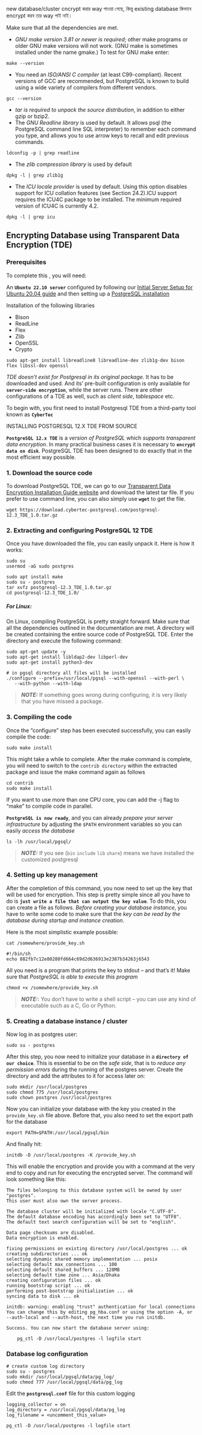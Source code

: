 




new database/cluster cncrypt করার way পাওয়া গেছে, কিন্তু existing database কিভাবে encrypt করব তার way পাই নাই। 



Make sure that all the dependencies are met.

- _GNU make version 3.81 or newer is required_; other make programs or older GNU make versions will not work. (GNU make is sometimes installed under the name gmake.) To test for GNU make enter:

```
make --version
```
- You need an _ISO/ANSI C compiler_ (at least C99-compliant). Recent versions of GCC are recommended, but PostgreSQL is known to build using a wide variety of compilers from different vendors.
```
gcc --version
```
- _tar is required to unpack the source distribution_, in addition to either gzip or bzip2.
- The _GNU Readline library_ is used by default. It allows psql (the PostgreSQL command line SQL interpreter) to remember each command you type, and allows you to use arrow keys to recall and edit previous commands.

```
ldconfig -p | grep readline
```

- The _zlib compression library_ is used by default
```
dpkg -l | grep zlib1g
```
- The _ICU locale provider_ is used by default. Using this option disables support for ICU collation features (see Section 24.2).ICU support requires the ICU4C package to be installed. The minimum required version of ICU4C is currently 4.2.
```
dpkg -l | grep icu
```




## Encrypting Database using Transparent Data Encryption (TDE)

### Prerequisites

To complete this , you will need:

An **`Ubuntu 22.10 server`** configured by following our [Initial Server Setup for Ubuntu 20.04 guide](https://www.digitalocean.com/community/tutorials/initial-server-setup-with-ubuntu-20-04) and then setting up a
[PostgreSQL installation](https://www.digitalocean.com/community/tutorials/how-to-install-postgresql-on-ubuntu-20-04-quickstart)
    
Installation of the following libraries
    
- Bison
- ReadLine
- Flex
- Zlib
- OpenSSL
- Crypto

```
sudo apt-get install libreadline8 libreadline-dev zlib1g-dev bison flex libssl-dev openssl
```


_TDE doesn’t exist for Postgresql in its original package_. It has to be downloaded and used. And its’ pre-built configuration is only available for **`server-side encryption`**, while the server runs. There are other configurations of a TDE as well, such as _client side_, _tablespace_ etc.

To begin with, you first need to install Postgresql TDE from a third-party tool known as **`CyberTec`**



INSTALLING POSTGRESQL 12.X TDE FROM SOURCE

**`PostgreSQL 12.x TDE`** is a _version of PostgreSQL_ which _supports transparent data encryption_. In many practical business cases it is necessary to **`encrypt data on disk`**. PostgreSQL TDE has been designed to do exactly that in the most efficient way possible.


### 1. Download the source code
To download PostgreSQL TDE, we can go to our ​[Transparent Data Encryption Installation Guide website](https://www.cybertec-postgresql.com/en/transparent-data-encryption-installation-guide/) and download the latest tar file. If you prefer to use command line, you can also simply use **`wget`** to get the file.

```
wget https://download.cybertec-postgresql.com/postgresql-12.3_TDE_1.0.tar.gz
```

### 2. Extracting and configuring PostgreSQL 12 TDE

Once you have downloaded the file, you can easily unpack it. Here is how it works:
```
sudo su
usermod -aG sudo postgres
```
```
sudo apt install make
sudo su - postgres
tar xvfz postgresql-12.3_TDE_1.0.tar.gz
cd postgresql-12.3_TDE_1.0/
```
##### For Linux:

On Linux, compiling PostgreSQL is pretty straight forward. Make sure that all the dependencies outlined in the documentation are met. A directory will be created containing the entire source code of PostgreSQL TDE. Enter
the directory and execute the following command:

```
sudo apt-get update -y
sudo apt-get install libldap2-dev libperl-dev
sudo apt-get install python3-dev
```

```
# in pgsql directory all files will be installed
./configure --prefix=/usr/local/pgsql --with-openssl --with-perl \
   --with-python --with-ldap
```

> **_NOTE:_**  If something goes wrong during configuring, it is very likely that you have missed a package. 

### 3. Compiling the code

Once the “configure” step has been executed successfully, you can easily compile the code:

```
sudo make install
```
This might take a while to complete. After the make command is complete, you will need to switch to the `contrib directory` within the extracted package and issue the make command again as follows

```
cd contrib
sudo make install
```

If you want to use more than one CPU core, you can add the -j flag to “make” to compile code in parallel. 

**`PostgreSQL is now ready`**, and you can already _prepare your server infrastructure_ by adjusting the `$PATH` environment variables so you can easily _access the database_

```
ls -lh /usr/local/pgsql/
```
> **_NOTE:_** If you see (`bin` `include` `lib` `share`) means we have installed the customized postgresql


### 4. Setting up key management


After the completion of this command, you now need to set up the key that will be used for encryption. This step is pretty simple since all you have to do is **`just write a file that can output the key value`**. To do this, you can create a file as follows. _Before creating your database instance_, you have to write some code to make sure that the _key can be read by the database during startup and instance creation_.

Here is the most simplistic example possible:

```
cat /somewhere/provide_key.sh 
```

```
#!/bin/sh 
echo 882fb7c12e80280fd664c69d2d636913e2387b34263j6543
```

All you need is a program that prints the key to stdout – and that’s it! Make sure that _PostgreSQL is able to execute this program_
```
chmod +x /somewhere/provide_key.sh
```

> **_NOTE:_**: You don’t have to write a shell script – you can use any kind of executable such as a C, Go or Python.


### 5. Creating a database instance / cluster


Now log in as postgres user:
```
sudo su - postgres
```
After this step, you now need to initialize your database in a **`directory of our choice`**. This is essential to be on the _safe side_, that is to _reduce any permission errors_ during the running of the postgres server. 
Create the directory and add the attributes to it for access later on:

```
sudo mkdir /usr/local/postgres
sudo chmod 775 /usr/local/postgres
sudo chown postgres /usr/local/postgres
```

Now you can initialize your database with the key you created in the `provide_key.sh` file above. Before that, you also need to set the export path for the database

```
export PATH=$PATH:/usr/local/pgsql/bin
```

And finally hit:

```
initdb -D /usr/local/postgres -K /provide_key.sh
```

This will enable the encryption and provide you with a command at the very end to copy and run for executing the encrypted server. The command will look something like this:


```
The files belonging to this database system will be owned by user "postgres".
This user must also own the server process.

The database cluster will be initialized with locale "C.UTF-8".
The default database encoding has accordingly been set to "UTF8".
The default text search configuration will be set to "english".

Data page checksums are disabled.
Data encryption is enabled.

fixing permissions on existing directory /usr/local/postgres ... ok
creating subdirectories ... ok
selecting dynamic shared memory implementation ... posix
selecting default max_connections ... 100
selecting default shared_buffers ... 128MB
selecting default time zone ... Asia/Dhaka
creating configuration files ... ok
running bootstrap script ... ok
performing post-bootstrap initialization ... ok
syncing data to disk ... ok

initdb: warning: enabling "trust" authentication for local connections
You can change this by editing pg_hba.conf or using the option -A, or
--auth-local and --auth-host, the next time you run initdb.

Success. You can now start the database server using:

    pg_ctl -D /usr/local/postgres -l logfile start

```
### Database log configuration

```
# create custom log directory
sudo su - postgres
sudo mkdir /usr/local/pgsql/data/pg_log/
sudo chmod 777 /usr/local/pgsql/data/pg_log
```

Edit the **`postgresql.conf`** file for this custom logging

```
logging_collector = on
log_directory = /usr/local/pgsql/data/pg_log
log_filename = <uncomment_this_value>
```
```
pg_ctl -D /usr/local/postgres -l logfile start
```
